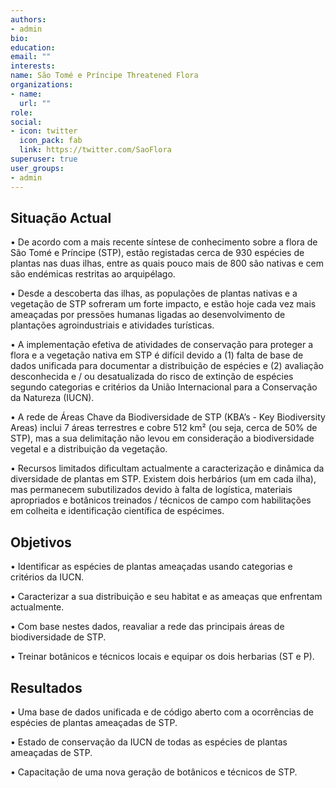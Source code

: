 ```yaml
---
authors:
- admin
bio: 
education:
email: ""
interests:
name: São Tomé e Príncipe Threatened Flora
organizations:
- name:
  url: ""
role: 
social:
- icon: twitter
  icon_pack: fab
  link: https://twitter.com/SaoFlora
superuser: true
user_groups:
- admin
---
```


## Situação Actual  

• De acordo com a mais recente síntese de conhecimento sobre a flora de São Tomé e Príncipe (STP), estão registadas cerca de 930 espécies de plantas nas duas ilhas, entre as quais pouco mais de 800 são nativas e cem são endémicas restritas ao arquipélago.  

• Desde a descoberta das ilhas, as populações de plantas nativas e a vegetação de STP sofreram um forte impacto, e estão hoje cada vez mais ameaçadas por pressões humanas ligadas ao desenvolvimento de plantações agroindustriais e atividades turísticas.  

• A implementação efetiva de atividades de conservação para proteger a flora e a vegetação nativa em STP é difícil devido a (1) falta de base de dados unificada para documentar a distribuição de espécies e (2) avaliação desconhecida e / ou desatualizada do risco de extinção de espécies segundo categorias e critérios da União Internacional para a Conservação da Natureza (IUCN).  

• A rede de Áreas Chave da Biodiversidade de STP (KBA’s - Key Biodiversity Areas) inclui 7 áreas terrestres e cobre 512 km² (ou seja, cerca de 50% de STP), mas a sua delimitação não levou em consideração a biodiversidade vegetal e a distribuição da vegetação.  

• Recursos limitados dificultam actualmente a caracterização e dinâmica da diversidade de plantas em STP. Existem dois herbários (um em cada ilha), mas permanecem subutilizados devido à falta de logística, materiais apropriados e botânicos treinados / técnicos de campo com habilitações em colheita e identificação científica de espécimes.  

## Objetivos
  
• Identificar as espécies de plantas ameaçadas usando categorias e critérios da IUCN.  

• Caracterizar a sua distribuição e seu habitat e as ameaças que enfrentam actualmente.  

• Com base nestes dados, reavaliar a rede das principais áreas de biodiversidade de STP.  

• Treinar botânicos e técnicos locais e equipar os dois herbarias (ST e P).  


## Resultados  

• Uma base de dados unificada e de código aberto com a ocorrências de espécies de plantas ameaçadas de STP.  

• Estado de conservação da IUCN de todas as espécies de plantas ameaçadas de STP.  

• Capacitação de uma nova geração de botânicos e técnicos de STP.  

